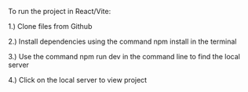 To run the project in React/Vite:

1.) Clone files from Github

2.) Install dependencies using the command npm install in the terminal

3.) Use the command npm run dev in the command line to find the local server

4.) Click on the local server to view project 
